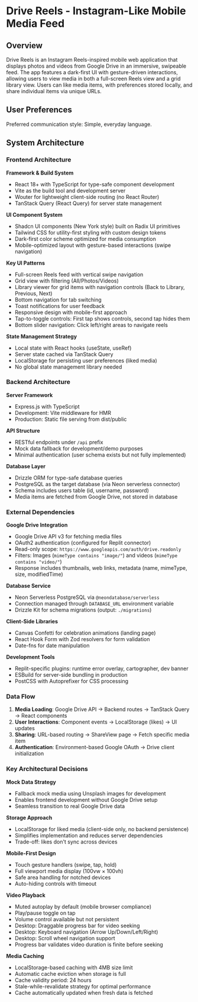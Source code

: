 # Drive Reels - Instagram-Like Mobile Media Feed

## Overview

Drive Reels is an Instagram Reels-inspired mobile web application that displays photos and videos from Google Drive in an immersive, swipeable feed. The app features a dark-first UI with gesture-driven interactions, allowing users to view media in both a full-screen Reels view and a grid library view. Users can like media items, with preferences stored locally, and share individual items via unique URLs.

## User Preferences

Preferred communication style: Simple, everyday language.

## System Architecture

### Frontend Architecture

**Framework & Build System**
- React 18+ with TypeScript for type-safe component development
- Vite as the build tool and development server
- Wouter for lightweight client-side routing (no React Router)
- TanStack Query (React Query) for server state management

**UI Component System**
- Shadcn UI components (New York style) built on Radix UI primitives
- Tailwind CSS for utility-first styling with custom design tokens
- Dark-first color scheme optimized for media consumption
- Mobile-optimized layout with gesture-based interactions (swipe navigation)

**Key UI Patterns**
- Full-screen Reels feed with vertical swipe navigation
- Grid view with filtering (All/Photos/Videos)
- Library viewer for grid items with navigation controls (Back to Library, Previous, Next)
- Bottom navigation for tab switching
- Toast notifications for user feedback
- Responsive design with mobile-first approach
- Tap-to-toggle controls: First tap shows controls, second tap hides them
- Bottom slider navigation: Click left/right areas to navigate reels

**State Management Strategy**
- Local state with React hooks (useState, useRef)
- Server state cached via TanStack Query
- LocalStorage for persisting user preferences (liked media)
- No global state management library needed

### Backend Architecture

**Server Framework**
- Express.js with TypeScript
- Development: Vite middleware for HMR
- Production: Static file serving from dist/public

**API Structure**
- RESTful endpoints under `/api` prefix
- Mock data fallback for development/demo purposes
- Minimal authentication (user schema exists but not fully implemented)

**Database Layer**
- Drizzle ORM for type-safe database queries
- PostgreSQL as the target database (via Neon serverless connector)
- Schema includes users table (id, username, password)
- Media items are fetched from Google Drive, not stored in database

### External Dependencies

**Google Drive Integration**
- Google Drive API v3 for fetching media files
- OAuth2 authentication (configured for Replit connector)
- Read-only scope: `https://www.googleapis.com/auth/drive.readonly`
- Filters: Images (`mimeType contains "image/"`) and videos (`mimeType contains "video/"`)
- Response includes thumbnails, web links, metadata (name, mimeType, size, modifiedTime)

**Database Service**
- Neon Serverless PostgreSQL via `@neondatabase/serverless`
- Connection managed through `DATABASE_URL` environment variable
- Drizzle Kit for schema migrations (output: `./migrations`)

**Client-Side Libraries**
- Canvas Confetti for celebration animations (landing page)
- React Hook Form with Zod resolvers for form validation
- Date-fns for date manipulation

**Development Tools**
- Replit-specific plugins: runtime error overlay, cartographer, dev banner
- ESBuild for server-side bundling in production
- PostCSS with Autoprefixer for CSS processing

### Data Flow

1. **Media Loading**: Google Drive API → Backend routes → TanStack Query → React components
2. **User Interactions**: Component events → LocalStorage (likes) → UI updates
3. **Sharing**: URL-based routing → ShareView page → Fetch specific media item
4. **Authentication**: Environment-based Google OAuth → Drive client initialization

### Key Architectural Decisions

**Mock Data Strategy**
- Fallback mock media using Unsplash images for development
- Enables frontend development without Google Drive setup
- Seamless transition to real Google Drive data

**Storage Approach**
- LocalStorage for liked media (client-side only, no backend persistence)
- Simplifies implementation and reduces server dependencies
- Trade-off: likes don't sync across devices

**Mobile-First Design**
- Touch gesture handlers (swipe, tap, hold)
- Full viewport media display (100vw × 100vh)
- Safe area handling for notched devices
- Auto-hiding controls with timeout

**Video Playback**
- Muted autoplay by default (mobile browser compliance)
- Play/pause toggle on tap
- Volume control available but not persistent
- Desktop: Draggable progress bar for video seeking
- Desktop: Keyboard navigation (Arrow Up/Down/Left/Right)
- Desktop: Scroll wheel navigation support
- Progress bar validates video duration is finite before seeking

**Media Caching**
- LocalStorage-based caching with 4MB size limit
- Automatic cache eviction when storage is full
- Cache validity period: 24 hours
- Stale-while-revalidate strategy for optimal performance
- Cache automatically updated when fresh data is fetched